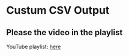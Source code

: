 # Custum CSV Output

## Please the video in the playlist

YouTube playlist: [here](https://www.youtube.com/playlist?list=PLsszRSbzjyvlrB6V5dacW6G8YrD_iW7oy)